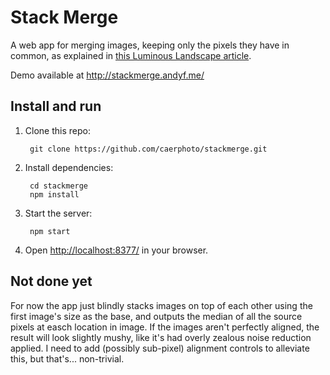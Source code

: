 # Stack Merge

A web app for merging images, keeping only the pixels they have in common, as
explained in [this Luminous Landscape article](https://luminous-landscape.com/making-people-and-other-things-go-away/).

Demo available at <http://stackmerge.andyf.me/>

## Install and run

1. Clone this repo:

        git clone https://github.com/caerphoto/stackmerge.git

2. Install dependencies:

        cd stackmerge
        npm install

3. Start the server:

        npm start

4. Open <http://localhost:8377/> in your browser.

## Not done yet

For now the app just blindly stacks images on top of each other using the first
image's size as the base, and outputs the median of all the source pixels at
easch location in image. If the images aren't perfectly aligned, the result will
look slightly mushy, like it's had overly zealous noise reduction applied. I
need to add (possibly sub-pixel) alignment controls to alleviate this, but
that's... non-trivial.
